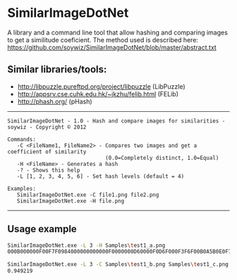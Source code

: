# SimilarImageDotNet

A library and a command line tool that allow hashing and comparing images to get a similitude coeficient.
The method used is described here: https://github.com/soywiz/SimilarImageDotNet/blob/master/abstract.txt

## Similar libraries/tools:

* http://libpuzzle.pureftpd.org/project/libpuzzle (LibPuzzle)
* http://appsrv.cse.cuhk.edu.hk/~jkzhu/felib.html (FELib)
* http://phash.org/ (pHash)

--------------------

```
SimilarImageDotNet - 1.0 - Hash and compare images for similarities - soywiz - Copyright © 2012

Commands:
   -C <FileName1, FileName2> - Compares two images and get a coefficient of similarity
                               (0.0=Completely distinct, 1.0=Equal)
   -H <FileName> - Generates a hash
   -? - Shows this help
   -L [1, 2, 3, 4, 5, 6] - Set hash levels (default = 4)

Examples:
   SimilarImageDotNet.exe -C file1.png file2.png
   SimilarImageDotNet.exe -H file.png
```

--------------------

## Usage example

```bash
SimilarImageDotNet.exe -L 3 -H Samples\test1_a.png
000B000000F00F7F0984000000000000F0000000D60000F0D6F000F3F6F00B0A5B0E0F7F3F6F0000A000
```

```bash
SimilarImageDotNet.exe -L 3 -C Samples\test1_b.png Samples\test1_c.png
0.949219
```
